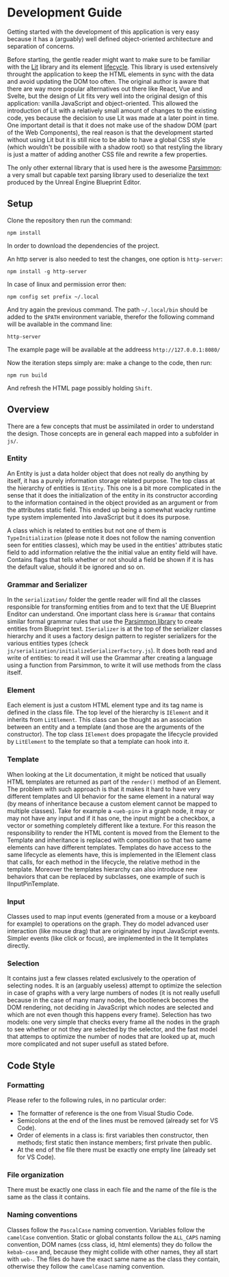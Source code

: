 # Development Guide
Getting started with the development of this application is very easy because it has a (arguably) well defined object-oriented architecture and separation of concerns.

Before starting, the gentle reader might want to make sure to be familiar with the [Lit](https://lit.dev/) library and its element [lifecycle](https://lit.dev/docs/components/lifecycle/). This library is used extensively throught the application to keep the HTML elements in sync with the data and avoid updating the DOM too often. The original author is aware that there are way more popular alternatives out there like React, Vue and Svelte, but the design of Lit fits very well into the original design of this application: vanilla JavaScript and object-oriented. This allowed the introduction of Lit with a relatively small amount of changes to the existing code, yes because the decision to use Lit was made at a later point in time. One important detail is that it does not make use of the shadow DOM (part of the Web Components), the real reason is that the development started without using Lit but it is still nice to be able to have a global CSS style (which wouldn't be possibile with a shadow root) so that restyling the library is just a matter of adding another CSS file and rewrite a few properties.

The only other external library that is used here is the awesome [Parsimmon](https://github.com/jneen/parsimmon): a very small but capable text parsing library used to deserialize the text produced by the Unreal Engine Blueprint Editor.

## Setup

Clone the repository then run the command:

```
npm install
```

In order to download the dependencies of the project.

An http server is also needed to test the changes, one option is `http-server`:

```
npm install -g http-server
```

In case of linux and permission error then:

```
npm config set prefix ~/.local
```

And try again the previous command. The path `~/.local/bin` should be added to the `$PATH` environment variable, therefor the following command will be available in the command line:

```
http-server
```

The example page will be available at the addreess `http://127.0.0.1:8080/`

Now the iteration steps simply are: make a change to the code, then run:

```
npm run build
```

And refresh the HTML page possibly holding `Shift`.

## Overview
There are a few concepts that must be assimilated in order to understand the design. Those concepts are in general each mapped into a subfolder in `js/`.

### Entity
An Entity is just a data holder object that does not really do anything by itself, it has a purely information storage related purpose. The top class at the hierarchy of entities is `IEntity`. This one is a bit more complicated in the sense that it does the initialization of the entity in its constructor according to the information contained in the object provided as an argument or from the attributes static field. This ended up being a somewhat wacky runtime type system implemented into JavaScript but it does its purpose.

A class which is related to entities but not one of them is `TypeInitialization` (please note it does not follow the naming convention seen for entities classes), which may be used in the entities' attributes static field to add information relative the the initial value an entity field will have. Contains flags that tells whether or not should a field be shown if it is has the default value, should it be ignored and so on.

### Grammar and Serializer
In the `serialization/` folder the gentle reader will find all the classes responsible for transforming entities from and to text that the UE Blueprint Enditor can understand. One important class here is `Grammar` that contains similar formal grammar rules that use the [Parsimmon library](https://github.com/jneen/parsimmon) to create entities from Blueprint text. `ISerializer` is at the top of the serializer classes hierarchy and it uses a factory design pattern to register serializers for the various entities types (check `js/serialization/initializeSerializerFactory.js`). It does both read and write of entities: to read it will use the Grammar after creating a language using a function from Parsimmon, to write it will use methods from the class itself.

### Element
Each element is just a custom HTML element type and its tag name is defined in the class file. The top level of the hierarchy is `IElement` and it inherits from `LitElement`. This class can be thought as an association between an entity and a template (and those are the arguments of the constructor). The top class `IElement` does propagate the lifecycle provided by `LitElement` to the template so that a template can hook into it.

### Template
When looking at the Lit documentation, it might be noticed that usually HTML templates are returned as part of the `render()` method of an Element. The problem with such approach is that it makes it hard to have very different templates and UI behavior for the same element in a natural way (by means of inheritance because a custom element cannot be mapped to multiple classes). Take for example a `<ueb-pin>` in a graph node, it may or may not have any input and if it has one, the input might be a checkbox, a vector or something completely different like a texture. For this reason the responsibility to render the HTML content is moved from the Element to the Template and inheritance is replaced with composition so that two same elements can have different templates.
Templates do have access to the same lifecycle as elements have, this is implemented in the IElement class that calls, for each method in the lifecycle, the relative method in the template. Moreover the templates hierarchy can also introduce new behaviors that can be replaced by subclasses, one example of such is IInputPinTemplate.

### Input
Classes used to map input events (generated from a mouse or a keyboard for example) to operations on the graph. They do model advanced user interaction (like mouse drag) that are originated by input JavaScript events. Simpler events (like click or focus), are implemented in the lit templates directly.

### Selection
It contains just a few classes related exclusively to the operation of selecting nodes. It is an (arguably useless) attempt to optimize the selection in case of graphs with a very large numbers of nodes (it is not really usefull because in the case of many many nodes, the bootleneck becomes the DOM rendering, not deciding in JavaScript which nodes are selected and which are not even though this happens every frame). Selection has two models: one very simple that checks every frame all the nodes in the graph to see whether or not they are selected by the selector, and the fast model that attemps to optimize the number of nodes that are looked up at, much more complicated and not super usefull as stated before.

## Code Style

### Formatting
Please refer to the following rules, in no particular order:
* The formatter of reference is the one from Visual Studio Code.
* Semicolons at the end of the lines must be removed (already set for VS Code).
* Order of elements in a class is: first variables then constructor, then methods; first static then instance members; first private then public.
* At the end of the file there must be exactly one empty line (already set for VS Code).

### File organization
There must be exactly one class in each file and the name of the file is the same as the class it contains.

### Naming conventions
Classes follow the `PascalCase` naming convention. Variables follow the `camelCase` convention. Static or global constants follow the `ALL_CAPS` naming convention, DOM names (css class, id, html elements) they do follow the `kebab-case` and, because they might collide with other names, they all start with `ueb-`. The files do have the exact same name as the class they contain, otherwise they follow the `camelCase` naming convention.
